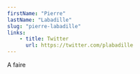 ```yaml
---
firstName: "Pierre"
lastName: "Labadille"
slug: "pierre-labadille"
links:
    - title: Twitter
      url: https://twitter.com/plabadille
---
```


A faire
